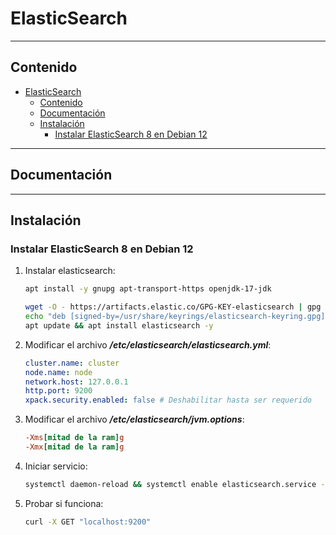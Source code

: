 # ElasticSearch

---

## Contenido

- [ElasticSearch](#elasticsearch)
  - [Contenido](#contenido)
  - [Documentación](#documentación)
  - [Instalación](#instalación)
    - [Instalar ElasticSearch 8 en Debian 12](#instalar-elasticsearch-8-en-debian-12)

---

## Documentación

---

## Instalación

### Instalar ElasticSearch 8 en Debian 12

1. Instalar elasticsearch:

   ```sh
   apt install -y gnupg apt-transport-https openjdk-17-jdk

   wget -O - https://artifacts.elastic.co/GPG-KEY-elasticsearch | gpg --dearmor -o /usr/share/keyrings/elasticsearch-keyring.gpg
   echo "deb [signed-by=/usr/share/keyrings/elasticsearch-keyring.gpg] https://artifacts.elastic.co/packages/8.x/apt stable main" | tee /etc/apt/sources.list.d/elastic-8.x.list
   apt update && apt install elasticsearch -y
   ```

2. Modificar el archivo **_/etc/elasticsearch/elasticsearch.yml_**:

   ```yml
   cluster.name: cluster
   node.name: node
   network.host: 127.0.0.1
   http.port: 9200
   xpack.security.enabled: false # Deshabilitar hasta ser requerido
   ```

3. Modificar el archivo **_/etc/elasticsearch/jvm.options_**:

   ```ini
   -Xms[mitad de la ram]g
   -Xmx[mitad de la ram]g
   ```

4. Iniciar servicio:

   ```sh
   systemctl daemon-reload && systemctl enable elasticsearch.service --now
   ```

5. Probar si funciona:

   ```sh
   curl -X GET "localhost:9200"
   ```

